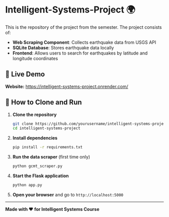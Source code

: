 # Intelligent-Systems-Project 🌍

This is the repository of the project from the semester. The project consists of:

- **Web Scraping Component**: Collects earthquake data from USGS API
- **SQLite Database**: Stores earthquake data locally
- **Frontend**: Allows users to search for earthquakes by latitude and longitude coordinates

## 🚀 Live Demo

**Website:** https://intelligent-systems-project.onrender.com/

## 🔧 How to Clone and Run

1. **Clone the repository**
   ```bash
   git clone https://github.com/yourusername/intelligent-systems-project.git
   cd intelligent-systems-project
   ```

2. **Install dependencies**
   ```bash
   pip install -r requirements.txt
   ```

3. **Run the data scraper** (first time only)
   ```bash
   python gcmt_scraper.py
   ```

4. **Start the Flask application**
   ```bash
   python app.py
   ```

5. **Open your browser** and go to `http://localhost:5000`

---

**Made with ❤️ for Intelligent Systems Course**

